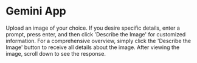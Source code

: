 # Gemini App


Upload an image of your choice. If you desire specific details, enter a prompt, press enter, and then click 'Describe the Image' for customized information. For a comprehensive overview, simply click the 'Describe the Image' button to receive all details about the image. After viewing the image, scroll down to see the response.
